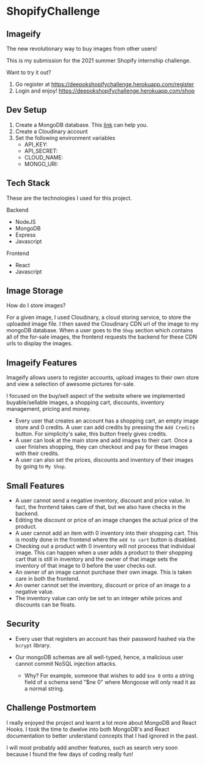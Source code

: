 # ShopifyChallenge

## Imageify
 
The new revolutionary way to buy images from other users!

This is my submission for the 2021 summer Shopify internship challenge.

Want to try it out?

1. Go register at https://deepokshopifychallenge.herokuapp.com/register
2. Login and enjoy! https://deepokshopifychallenge.herokuapp.com/shop

## Dev Setup

1. Create a MongoDB database. This [link](https://www.mongodb.com/basics/create-database) can help you.
2. Create a Cloudinary account
3. Set the following environment variables
   * API_KEY: <YOUR CLOUDINARY API KEY>
   * API_SECRET: <YOUR CLOUDINARY API SECRET>
   * CLOUD_NAME: <YOUR CLOUDINARY CLOUD NAME>
   * MONGO_URI: <YOUR MONGODB URI>

## Tech Stack

These are the technologies I used for this project.

Backend
 - NodeJS
 - MongoDB
 - Express
 - Javascript
 
Frontend
 - React
 - Javascript
 
## Image Storage

How do I store images?

For a given image, I used Cloudinary, a cloud storing service, to store the uploaded image file. I then saved the Cloudinary CDN url of the image to my mongoDB database. When a user goes to the `Shop` section which contains all of the for-sale images, the frontend requests the backend for these CDN urls to display the images.

## Imageify Features

Imageify allows users to register accounts, upload images to their own store and view a selection of awesome pictures for-sale. 

I focused on the buy/sell aspect of the website where we implemented buyable/sellable images, a shopping cart, discounts, inventory management, pricing and money.

- Every user that creates an account has a shopping cart, an empty image store and 0 credits. A user can add credits by pressing the `Add Credits` button. For simplicity's sake, this button freely gives credits.
- A user can look at the main store and add images to their cart. Once a user finishes shopping, they can checkout and pay for these images with their credits.
- A user can also set the prices, discounts and inventory of their images by going to `My Shop`. 

## Small Features

- A user cannot send a negative inventory, discount and price value. In fact, the frontend takes care of that, but we also have checks in the backend.
- Editing the discount or price of an image changes the actual price of the product.
- A user cannot add an item with 0 inventory into their shopping cart. This is mostly done in the frontend where the `add to cart` button is disabled.
- Checking out a product with 0 inventory will not process that individual image. 
This can happen when a user adds a product to their shopping cart that is still in inventory and the owner of that image sets the inventory of that image to 0 before the user checks out.
- An owner of an image cannot purchase their own image. This is taken care in both the frontend.
- An owner cannot set the inventory, discount or price of an image to a negative value.
- The inventory value can only be set to an integer while prices and discounts can be floats.

## Security

- Every user that registers an account has their password hashed via the `bcrypt` library. 

- Our mongoDB schemas are all well-typed, hence, a malicious user cannot commit NoSQL injection attacks. 
  - Why? For example, someone that wishes to add `$ne 0` onto a string field of a schema send "$ne 0" where Mongoose will only read it as a normal string.
  
## Challenge Postmortem

I really enjoyed the project and learnt a lot more about MongoDB and React Hooks. I took the time to dwelve into both MongoDB's and React documentation to better understand concepts that I had ignored in the past.

I will most probably add another features, such as search very soon because I found the few days of coding really fun! 
 

